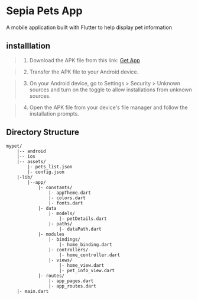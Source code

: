 # Sepia Pets App
A mobile application built with Flutter to help display pet information

## installlation
> 1. Download the APK file from this link: [Get App](https://drive.google.com/file/d/1zPKv5FCLY-cO5LOzs7itIhRunP0aLrPu/view?usp=sharing)

> 2. Transfer the APK file to your Android device.

> 3. On your Android device, go to Settings > Security > Unknown sources and turn on the toggle to allow installations from unknown sources.

> 4. Open the APK file from your device's file manager and follow the installation prompts.

## Directory Structure

    mypet/
        |-- android
        |-- ios
        |-- assets/
            |- pets_list.json
            |- config.json
        |-lib/
            |--app/
                |- constants/
                    |- appTheme.dart
                    |- colors.dart
                    |- fonts.dart
                |- data
                    |- models/
                        |- petDetails.dart
                    |- paths/
                        |- dataPath.dart
                |- modules
                    |- bindings/
                        |- home_binding.dart
                    |- controllers/
                        |- home_controller.dart
                    |- views/
                        |- home_view.dart
                        |- pet_info_view.dart
                |- routes/
                    |- app_pages.dart
                    |- app_routes.dart
        |- main.dart
                    
                    



